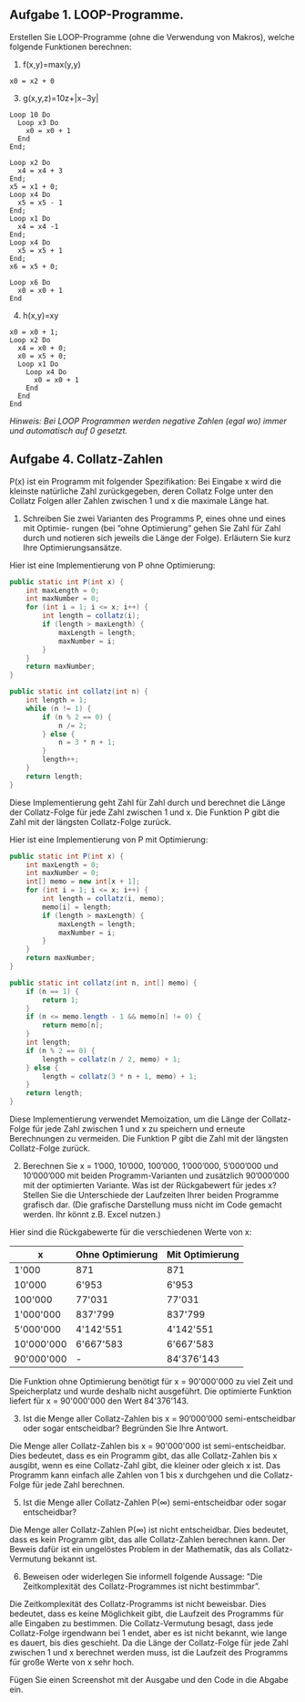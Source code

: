 ## Aufgabe 1. LOOP-Programme.
Erstellen Sie LOOP-Programme (ohne die Verwendung von Makros), welche folgende Funktionen berechnen:
1. f(x,y)=max(y,y)

```
x0 = x2 + 0
```

3. g(x,y,z)=10z+|x−3y|

```
Loop 10 Do
  Loop x3 Do
    x0 = x0 + 1
  End
End;

Loop x2 Do
  x4 = x4 + 3
End;
x5 = x1 + 0;
Loop x4 Do
  x5 = x5 - 1
End;
Loop x1 Do
  x4 = x4 -1
End;
Loop x4 Do
  x5 = x5 + 1
End;
x6 = x5 + 0;

Loop x6 Do
  x0 = x0 + 1
End
```

4. h(x,y)=xy

```
x0 = x0 + 1;
Loop x2 Do
  x4 = x0 + 0;
  x0 = x5 + 0;
  Loop x1 Do
    Loop x4 Do
      x0 = x0 + 1
    End
  End
End
```

_Hinweis: Bei LOOP Programmen werden negative Zahlen (egal wo) immer und automatisch auf
0 gesetzt._


## Aufgabe 4. Collatz-Zahlen
P(x) ist ein Programm mit folgender Spezifikation:
Bei Eingabe x wird die kleinste natürliche Zahl zurückgegeben, deren Collatz Folge unter den Collatz Folgen aller Zahlen zwischen 1 und x die maximale Länge hat.

1. Schreiben Sie zwei Varianten des Programms P, eines ohne und eines mit Optimie- rungen (bei ”ohne Optimierung” gehen Sie Zahl für Zahl durch und notieren sich jeweils die Länge der Folge). Erläutern Sie kurz Ihre Optimierungsansätze.

Hier ist eine Implementierung von P ohne Optimierung:
```java
public static int P(int x) {
    int maxLength = 0;
    int maxNumber = 0;
    for (int i = 1; i <= x; i++) {
        int length = collatz(i);
        if (length > maxLength) {
            maxLength = length;
            maxNumber = i;
        }
    }
    return maxNumber;
}

public static int collatz(int n) {
    int length = 1;
    while (n != 1) {
        if (n % 2 == 0) {
            n /= 2;
        } else {
            n = 3 * n + 1;
        }
        length++;
    }
    return length;
}
```

Diese Implementierung geht Zahl für Zahl durch und berechnet die Länge der Collatz-Folge für jede Zahl zwischen 1 und x. Die Funktion P gibt die Zahl mit der längsten Collatz-Folge zurück.

Hier ist eine Implementierung von P mit Optimierung:

```java
public static int P(int x) {
    int maxLength = 0;
    int maxNumber = 0;
    int[] memo = new int[x + 1];
    for (int i = 1; i <= x; i++) {
        int length = collatz(i, memo);
        memo[i] = length;
        if (length > maxLength) {
            maxLength = length;
            maxNumber = i;
        }
    }
    return maxNumber;
}

public static int collatz(int n, int[] memo) {
    if (n == 1) {
        return 1;
    }
    if (n <= memo.length - 1 && memo[n] != 0) {
        return memo[n];
    }
    int length;
    if (n % 2 == 0) {
        length = collatz(n / 2, memo) + 1;
    } else {
        length = collatz(3 * n + 1, memo) + 1;
    }
    return length;
}
```

Diese Implementierung verwendet Memoization, um die Länge der Collatz-Folge für jede Zahl zwischen 1 und x zu speichern und erneute Berechnungen zu vermeiden. Die Funktion P gibt die Zahl mit der längsten Collatz-Folge zurück.

2. Berechnen Sie x = 1’000, 10’000, 100’000, 1’000’000, 5’000’000 und 10’000’000 mit beiden Programm-Varianten und zusätzlich 90’000’000 mit der optimierten Variante.
Was ist der Rückgabewert für jedes x?
Stellen Sie die Unterschiede der Laufzeiten Ihrer beiden Programme grafisch dar. (Die
grafische Darstellung muss nicht im Code gemacht werden. Ihr könnt z.B. Excel nutzen.)

Hier sind die Rückgabewerte für die verschiedenen Werte von x:

| x           | Ohne Optimierung  | Mit Optimierung   |
|-------------|-------------------|-------------------|
| 1'000       |	871               |	871               |
| 10'000      |	6'953             |	6'953             |
| 100'000     |	77'031            |	77'031            |
| 1'000'000   |	837'799           | 837'799           |
| 5'000'000   |	4'142'551         | 4'142'551         |
| 10'000'000  |	6'667'583         |	6'667'583         |
| 90'000'000  |	-	                | 84'376'143        |

Die Funktion ohne Optimierung benötigt für x = 90'000'000 zu viel Zeit und Speicherplatz und wurde deshalb nicht ausgeführt. Die optimierte Funktion liefert für x = 90'000'000 den Wert 84'376'143.

3. Ist die Menge aller Collatz-Zahlen bis x = 90’000’000 semi-entscheidbar oder sogar entscheidbar? Begründen Sie Ihre Antwort.

Die Menge aller Collatz-Zahlen bis x = 90'000'000 ist semi-entscheidbar. Dies bedeutet, dass es ein Programm gibt, das alle Collatz-Zahlen bis x ausgibt, wenn es eine Collatz-Zahl gibt, die kleiner oder gleich x ist. Das Programm kann einfach alle Zahlen von 1 bis x durchgehen und die Collatz-Folge für jede Zahl berechnen.

5. Ist die Menge aller Collatz-Zahlen P(∞) semi-entscheidbar oder sogar entscheidbar?

Die Menge aller Collatz-Zahlen P(∞) ist nicht entscheidbar. Dies bedeutet, dass es kein Programm gibt, das alle Collatz-Zahlen berechnen kann. Der Beweis dafür ist ein ungelöstes Problem in der Mathematik, das als Collatz-Vermutung bekannt ist.

6. Beweisen oder widerlegen Sie informell folgende Aussage: ”Die Zeitkomplexität des
Collatz-Programmes ist nicht bestimmbar”.

Die Zeitkomplexität des Collatz-Programms ist nicht beweisbar. Dies bedeutet, dass es keine Möglichkeit gibt, die Laufzeit des Programms für alle Eingaben zu bestimmen. Die Collatz-Vermutung besagt, dass jede Collatz-Folge irgendwann bei 1 endet, aber es ist nicht bekannt, wie lange es dauert, bis dies geschieht. Da die Länge der Collatz-Folge für jede Zahl zwischen 1 und x berechnet werden muss, ist die Laufzeit des Programms für große Werte von x sehr hoch.

Fügen Sie einen Screenshot mit der Ausgabe und den Code in die Abgabe ein.
